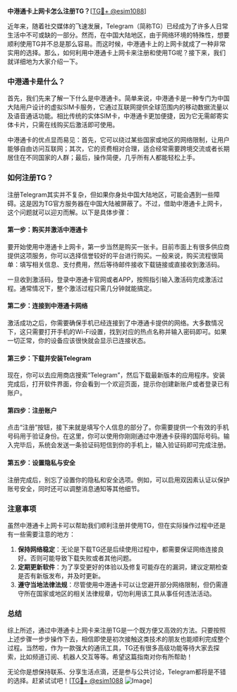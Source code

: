 **中港通卡上网卡怎么注册TG？**[[TG💪+ @esim1088](https://t.me/s/esim1088)]

近年来，随着社交媒体的飞速发展，Telegram（简称TG）已经成为了许多人日常生活中不可或缺的一部分。然而，在中国大陆地区，由于网络环境的特殊性，想要顺利使用TG并不总是那么容易。而这时候，中港通卡上的上网卡就成了一种非常实用的选择。那么，如何利用中港通卡上网卡来注册和使用TG呢？接下来，我们就详细地为大家介绍一下。

### 中港通卡是什么？

首先，我们先来了解一下什么是中港通卡。简单来说，中港通卡是一种专门为中国大陆用户设计的虚拟SIM卡服务，它通过互联网提供全球范围内的移动数据流量以及语音通话功能。相比传统的实体SIM卡，中港通卡更加便捷，因为它无需邮寄实体卡片，只需在线购买后激活即可使用。

中港通卡的优点显而易见：首先，它可以绕过某些国家或地区的网络限制，让用户能够自由访问互联网；其次，它的资费相对合理，适合经常需要跨境交流或者长期居住在不同国家的人群；最后，操作简便，几乎所有人都能轻松上手。

### 如何注册TG？

注册Telegram其实并不复杂，但如果你身处中国大陆地区，可能会遇到一些障碍。这是因为TG官方服务器在中国大陆被屏蔽了。不过，借助中港通卡上网卡，这个问题就可以迎刃而解。以下是具体步骤：

#### 第一步：购买并激活中港通卡

要开始使用中港通卡上网卡，第一步当然是购买一张卡。目前市面上有很多供应商提供这项服务，你可以选择信誉较好的平台进行购买。一般来说，购买流程很简单：填写相关信息、支付费用，然后等待邮件接收下载链接或直接收到激活码。

一旦收到激活码，登录中港通卡官网或者APP，按照指引输入激活码完成激活过程。通常情况下，整个激活过程只需几分钟就能搞定。

#### 第二步：连接到中港通卡网络

激活成功之后，你需要确保手机已经连接到了中港通卡提供的网络。大多数情况下，这只需要打开手机的Wi-Fi设置，找到对应的热点名称并输入密码即可。如果一切正常，你的设备应该很快就会显示已连接状态。

#### 第三步：下载并安装Telegram

现在，你可以去应用商店搜索“Telegram”，然后下载最新版本的应用程序。安装完成后，打开软件界面，你会看到一个欢迎页面，提示你创建新账户或者登录已有账户。

#### 第四步：注册账户

点击“注册”按钮，接下来就是填写个人信息的部分了。你需要提供一个有效的手机号码用于验证身份。在这里，你可以使用你刚刚通过中港通卡获得的国际号码。输入完毕后，系统会发送一条验证码短信到你的手机上，输入验证码即可完成注册。

#### 第五步：设置隐私与安全

注册完成后，别忘了设置你的隐私和安全选项。例如，可以启用双因素认证以保护账号安全，同时还可以调整消息通知等其他细节。

### 注意事项

虽然中港通卡上网卡可以帮助我们顺利注册并使用TG，但在实际操作过程中还是有一些需要注意的地方：

1. **保持网络稳定**：无论是下载TG还是后续使用过程中，都需要保证网络连接良好。否则可能导致下载失败或者其他问题。
2. **定期更新软件**：为了享受更好的体验以及修复可能存在的漏洞，建议定期检查是否有新版发布，并及时更新。
3. **遵守当地法律法规**：尽管使用中港通卡可以让您避开部分网络限制，但仍需遵守所在国家或地区的相关法律规章，切勿利用该工具从事任何违法活动。

### 总结

综上所述，通过中港通卡上网卡来注册TG是一个既方便又高效的方法。只要按照上述步骤一步步操作下去，相信即使是初次接触这类技术的朋友也能顺利完成整个过程。当然啦，作为一款强大的通讯工具，TG还有很多高级功能等待大家去探索，比如频道订阅、机器人交互等等。希望这篇指南对你有所帮助！

无论你是想保持联系、分享生活点滴，还是参与公共讨论，Telegram都将是不错的选择。赶紧试试吧！[[TG💪+ @esim1088](https://t.me/s/esim1088) ![Image](https://i.postimg.cc/4NQfJmqS/Snipaste-2025-05-13-00-14-12.png)]